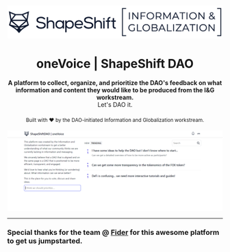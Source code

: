 <p align="center">
  <a href="https://voice.shapeshift.one">
    <img src="etc/wslogo-dark.png" />
  </a>
  <h1 align="center">oneVoice | ShapeShift DAO</h1>
  <div align="center">
    <strong>A platform to collect, organize, and prioritize the DAO's feedback on what information and content they would like to be produced from the I&G workstream.</strong>
  </div>
  <div align="center">Let's DAO it.</div>
</p>



<div align="center">
  <sub>Built with ❤︎ by the DAO-initiated Information and Globalization workstream.</sub>
</div>

<br />

<img src="etc/homepage.png">

<hr>

<h3>Special thanks for the team @ <a href="https://github.com/getfider/fider" target="_blank">Fider</a> for this awesome platform to get us jumpstarted.</h3>